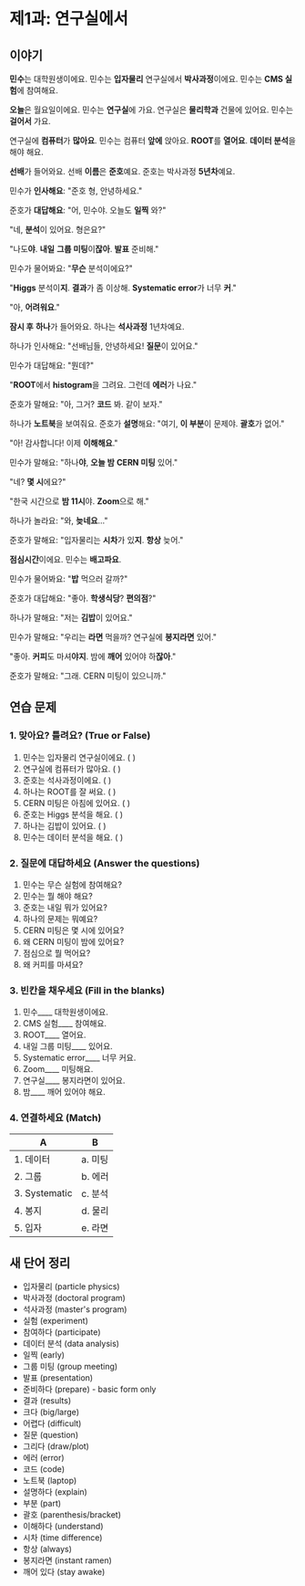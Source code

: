 # 제1과: 연구실에서

## 이야기

**민수**는 대학원생이에요. 민수는 **입자물리** 연구실에서 **박사과정**이에요. 민수는 **CMS 실험**에 참여해요.

**오늘**은 월요일이에요. 민수는 **연구실**에 가요. 연구실은 **물리학과** 건물에 있어요. 민수는 **걸어서** 가요. 

연구실에 **컴퓨터**가 **많아요**. 민수는 컴퓨터 **앞에** 앉아요. **ROOT**를 **열어요**. **데이터 분석**을 해야 해요.

**선배**가 들어와요. 선배 **이름**은 **준호**예요. 준호는 박사과정 **5년차**예요.

민수가 **인사해요**: "준호 형, 안녕하세요."

준호가 **대답해요**: "어, 민수야. 오늘도 **일찍** 와?"

"네, **분석**이 있어요. 형은요?"

"나도**야**. **내일** **그룹 미팅**이**잖아**. **발표** 준비해."

민수가 물어봐요: "**무슨** 분석이에요?"

"**Higgs** 분석이**지**. **결과**가 좀 이상해. **Systematic error**가 너무 **커**."

"아, **어려워요**."

**잠시 후** **하나**가 들어와요. 하나는 **석사과정** 1년차예요.

하나가 인사해요: "선배님들, 안녕하세요! **질문**이 있어요."

민수가 대답해요: "뭔데?"

"**ROOT**에서 **histogram**을 그려요. 그런데 **에러**가 나요."

준호가 말해요: "아, 그거? **코드** 봐. 같이 보자."

하나가 **노트북**을 보여줘요. 준호가 **설명**해요: "여기, **이 부분**이 문제야. **괄호**가 없어."

"아! 감사합니다! 이제 **이해해요**."

민수가 말해요: "하나**야**, **오늘 밤** **CERN 미팅** 있어."

"네? **몇 시**에요?"

"한국 시간으로 **밤 11시**야. **Zoom**으로 해."

하나가 놀라요: "와, **늦네요**..."

준호가 말해요: "입자물리는 **시차**가 있**지**. **항상** 늦어."

**점심시간**이에요. 민수는 **배고파요**.

민수가 물어봐요: "**밥** 먹으러 갈까?"

준호가 대답해요: "좋아. **학생식당**? **편의점**?"

하나가 말해요: "저는 **김밥**이 있어요."

민수가 말해요: "우리는 **라면** 먹을까? 연구실에 **봉지라면** 있어."

"좋아. **커피**도 마셔**야지**. 밤에 **깨어** 있어야 하**잖아**."

준호가 말해요: "그래. CERN 미팅이 있으니까."

## 연습 문제

### 1. 맞아요? 틀려요? (True or False)

1. 민수는 입자물리 연구실이에요. (   )
2. 연구실에 컴퓨터가 많아요. (   )
3. 준호는 석사과정이에요. (   )
4. 하나는 ROOT를 잘 써요. (   )
5. CERN 미팅은 아침에 있어요. (   )
6. 준호는 Higgs 분석을 해요. (   )
7. 하나는 김밥이 있어요. (   )
8. 민수는 데이터 분석을 해요. (   )

### 2. 질문에 대답하세요 (Answer the questions)

1. 민수는 무슨 실험에 참여해요?
2. 민수는 뭘 해야 해요?
3. 준호는 내일 뭐가 있어요?
4. 하나의 문제는 뭐예요?
5. CERN 미팅은 몇 시에 있어요?
6. 왜 CERN 미팅이 밤에 있어요?
7. 점심으로 뭘 먹어요?
8. 왜 커피를 마셔요?

### 3. 빈칸을 채우세요 (Fill in the blanks)

1. 민수____ 대학원생이에요.
2. CMS 실험____ 참여해요.
3. ROOT____ 열어요.
4. 내일 그룹 미팅____ 있어요.
5. Systematic error____ 너무 커요.
6. Zoom____ 미팅해요.
7. 연구실____ 봉지라면이 있어요.
8. 밤____ 깨어 있어야 해요.

### 4. 연결하세요 (Match)

| A | B |
|---|---|
| 1. 데이터 | a. 미팅 |
| 2. 그룹 | b. 에러 |
| 3. Systematic | c. 분석 |
| 4. 봉지 | d. 물리 |
| 5. 입자 | e. 라면 |

## 새 단어 정리

- 입자물리 (particle physics)
- 박사과정 (doctoral program)
- 석사과정 (master's program)
- 실험 (experiment)
- 참여하다 (participate)
- 데이터 분석 (data analysis)
- 일찍 (early)
- 그룹 미팅 (group meeting)
- 발표 (presentation)
- 준비하다 (prepare) - basic form only
- 결과 (results)
- 크다 (big/large)
- 어렵다 (difficult)
- 질문 (question)
- 그리다 (draw/plot)
- 에러 (error)
- 코드 (code)
- 노트북 (laptop)
- 설명하다 (explain)
- 부분 (part)
- 괄호 (parenthesis/bracket)
- 이해하다 (understand)
- 시차 (time difference)
- 항상 (always)
- 봉지라면 (instant ramen)
- 깨어 있다 (stay awake)
